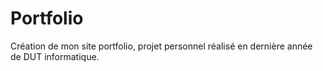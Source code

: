 # Portfolio
Création de mon site portfolio, projet personnel réalisé en dernière année de DUT informatique.
